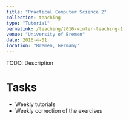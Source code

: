 ```yaml
---
title: "Practical Computer Science 2"
collection: teaching
type: "Tutorial"
permalink: /teaching/2016-winter-teaching-1
venue: "University of Bremen"
date: 2016-4-01
location: "Bremen, Germany"
---
```


TODO: Description

Tasks
======

- Weekly tutorials
- Weekly correction of the exercises